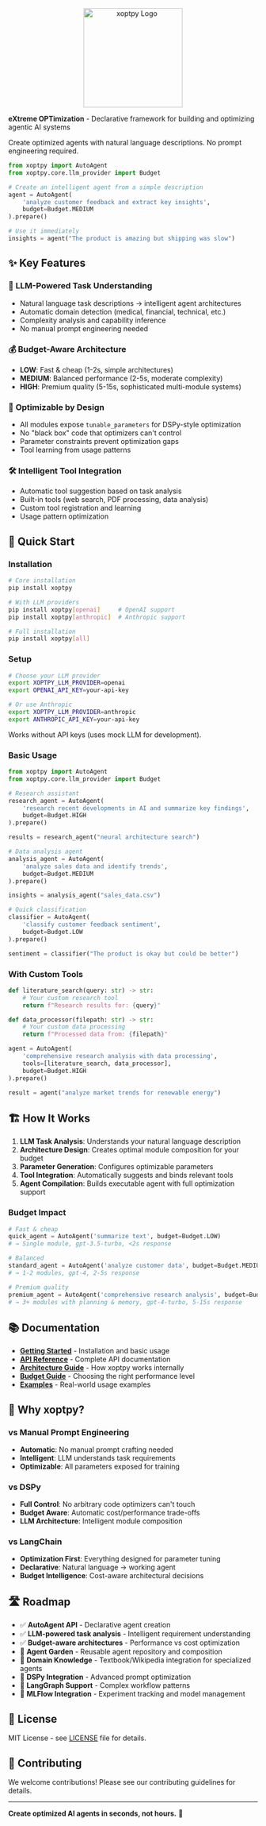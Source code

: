 <div align="center">
  <img src="logo.jpg" alt="xoptpy Logo" width="200"/>
</div>

**eXtreme OPTimization** - Declarative framework for building and optimizing agentic AI systems

Create optimized agents with natural language descriptions. No prompt engineering required.

```python
from xoptpy import AutoAgent
from xoptpy.core.llm_provider import Budget

# Create an intelligent agent from a simple description
agent = AutoAgent(
    'analyze customer feedback and extract key insights',
    budget=Budget.MEDIUM
).prepare()

# Use it immediately  
insights = agent("The product is amazing but shipping was slow")
```

## ✨ Key Features

### 🧠 **LLM-Powered Task Understanding**
- Natural language task descriptions → intelligent agent architectures
- Automatic domain detection (medical, financial, technical, etc.)
- Complexity analysis and capability inference
- No manual prompt engineering needed

### 💰 **Budget-Aware Architecture** 
- **LOW**: Fast & cheap (1-2s, simple architectures)
- **MEDIUM**: Balanced performance (2-5s, moderate complexity)
- **HIGH**: Premium quality (5-15s, sophisticated multi-module systems)

### 🔧 **Optimizable by Design**
- All modules expose `tunable_parameters` for DSPy-style optimization
- No "black box" code that optimizers can't control
- Parameter constraints prevent optimization gaps
- Tool learning from usage patterns

### 🛠️ **Intelligent Tool Integration**
- Automatic tool suggestion based on task analysis
- Built-in tools (web search, PDF processing, data analysis)
- Custom tool registration and learning
- Usage pattern optimization

## 🚀 Quick Start

### Installation

```bash
# Core installation
pip install xoptpy

# With LLM providers  
pip install xoptpy[openai]     # OpenAI support
pip install xoptpy[anthropic]  # Anthropic support

# Full installation
pip install xoptpy[all]
```

### Setup

```bash
# Choose your LLM provider
export XOPTPY_LLM_PROVIDER=openai
export OPENAI_API_KEY=your-api-key

# Or use Anthropic
export XOPTPY_LLM_PROVIDER=anthropic  
export ANTHROPIC_API_KEY=your-api-key
```

Works without API keys (uses mock LLM for development).

### Basic Usage

```python
from xoptpy import AutoAgent
from xoptpy.core.llm_provider import Budget

# Research assistant
research_agent = AutoAgent(
    'research recent developments in AI and summarize key findings',
    budget=Budget.HIGH
).prepare()

results = research_agent("neural architecture search")

# Data analysis agent  
analysis_agent = AutoAgent(
    'analyze sales data and identify trends',
    budget=Budget.MEDIUM
).prepare()

insights = analysis_agent("sales_data.csv")

# Quick classification
classifier = AutoAgent(
    'classify customer feedback sentiment', 
    budget=Budget.LOW
).prepare()

sentiment = classifier("The product is okay but could be better")
```

### With Custom Tools

```python
def literature_search(query: str) -> str:
    # Your custom research tool
    return f"Research results for: {query}"

def data_processor(filepath: str) -> str:
    # Your custom data processing 
    return f"Processed data from: {filepath}"

agent = AutoAgent(
    'comprehensive research analysis with data processing',
    tools=[literature_search, data_processor],
    budget=Budget.HIGH
).prepare()

result = agent("analyze market trends for renewable energy")
```

## 🏗️ How It Works

1. **LLM Task Analysis**: Understands your natural language description
2. **Architecture Design**: Creates optimal module composition for your budget  
3. **Parameter Generation**: Configures optimizable parameters
4. **Tool Integration**: Automatically suggests and binds relevant tools
5. **Agent Compilation**: Builds executable agent with full optimization support

### Budget Impact

```python
# Fast & cheap
quick_agent = AutoAgent('summarize text', budget=Budget.LOW)
# → Single module, gpt-3.5-turbo, <2s response

# Balanced  
standard_agent = AutoAgent('analyze customer data', budget=Budget.MEDIUM) 
# → 1-2 modules, gpt-4, 2-5s response

# Premium quality
premium_agent = AutoAgent('comprehensive research analysis', budget=Budget.HIGH)
# → 3+ modules with planning & memory, gpt-4-turbo, 5-15s response
```

## 📚 Documentation

- **[Getting Started](docs/docs/intro.md)** - Installation and basic usage
- **[API Reference](docs/docs/api.md)** - Complete API documentation  
- **[Architecture Guide](docs/docs/architecture.md)** - How xoptpy works internally
- **[Budget Guide](docs/docs/budgets.md)** - Choosing the right performance level
- **[Examples](examples/)** - Real-world usage examples

## 🎯 Why xoptpy?

### vs Manual Prompt Engineering
- **Automatic**: No manual prompt crafting needed
- **Intelligent**: LLM understands task requirements  
- **Optimizable**: All parameters exposed for training

### vs DSPy
- **Full Control**: No arbitrary code optimizers can't touch
- **Budget Aware**: Automatic cost/performance trade-offs
- **LLM Architecture**: Intelligent module composition

### vs LangChain  
- **Optimization First**: Everything designed for parameter tuning
- **Declarative**: Natural language → working agent
- **Budget Intelligence**: Cost-aware architectural decisions

## 🛣️ Roadmap

- ✅ **AutoAgent API** - Declarative agent creation
- ✅ **LLM-powered task analysis** - Intelligent requirement understanding  
- ✅ **Budget-aware architectures** - Performance vs cost optimization
- 🔲 **Agent Garden** - Reusable agent repository and composition
- 🔲 **Domain Knowledge** - Textbook/Wikipedia integration for specialized agents
- 🔲 **DSPy Integration** - Advanced prompt optimization
- 🔲 **LangGraph Support** - Complex workflow patterns
- 🔲 **MLFlow Integration** - Experiment tracking and model management

## 📄 License

MIT License - see [LICENSE](LICENSE) file for details.

## 🤝 Contributing

We welcome contributions! Please see our contributing guidelines for details.

---

**Create optimized AI agents in seconds, not hours.** 🚀